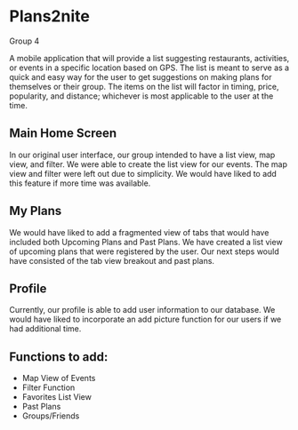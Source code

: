 # Plans2nite
Group 4

A mobile application that will provide a list suggesting restaurants, activities, or events in a specific location based on GPS. The list is meant to serve as a quick and easy way for the user to get suggestions on making plans for themselves or their group. The items on the list will factor in timing, price, popularity, and distance; whichever is most applicable to the user at the time.


## Main Home Screen

In our original user interface, our group intended to have a list view, map view, and filter. We were able to create the list view for our events. The map view and filter were left out due to simplicity. We would have liked to add this feature if more time was available.

## My Plans

We would have liked to add a fragmented view of tabs that would have included both Upcoming Plans and Past Plans. We have created a list view of upcoming plans that were registered by the user. Our next steps would have consisted of the tab view breakout and past plans.

## Profile

Currently, our profile is able to add user information to our database. We would have liked to incorporate an add picture function for our users if we had additional time.

## Functions to add:
- Map View of Events
- Filter Function
- Favorites List View
- Past Plans
- Groups/Friends
